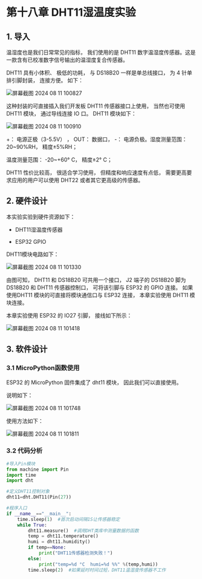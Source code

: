 # 第十八章 DHT11湿温度实验

## 1. 导入

温湿度也是我们日常常见的指标， 我们使用的是 DHT11 数字温湿度传感器。这是一款含有已校准数字信号输出的温湿度复合传感器。

DHT11 具有小体积、 极低的功耗， 与 DS18B20 一样是单总线接口， 为 4 针单排引脚封装， 连接方便。 如下：

![屏幕截图 2024 08 11 100827](https://img.picgo.net/2024/08/11/-2024-08-11-100827014875d8334c3578.png)

这种封装的可直接插入我们开发板 DHT11 传感器接口上使用， 当然也可使用DHT11 模块， 通过导线连接 IO 口。 DHT11 模块如下：

![屏幕截图 2024 08 11 100910](https://img.picgo.net/2024/08/11/-2024-08-11-10091036c2ef9a1dc6a623.png)

+： 电源正极（3-5.5V） ， OUT： 数据口， -： 电源负极。湿度测量范围： 20~90%RH， 精度±5%RH；

温度测量范围： -20~+60° C， 精度±2° C；

DHT11 性价比较高， 很适合学习使用， 但精度和响应速度有点低， 需要更高要求应用的用户可以使用 DHT22 或者其它更高级的传感器。

## 2. 硬件设计

本实验实验到硬件资源如下：

- DHT11湿温度传感器

- ESP32 GPIO

DHT11模块电路如下：

![屏幕截图 2024 08 11 101330](https://img.picgo.net/2024/08/11/-2024-08-11-101330ce35962fe08ec66d.png)

由图可知， DHT11 和 DS18B20 可共用一个接口， J2 端子的 DS18B20 脚为DS18B20 和 DHT11 传感器控制口， 可将该引脚与 ESP32 的 GPIO 连接。 如果使用DHT11 模块的可直接将模块通信口与 ESP32 连接， 本章实验使用 DHT11 模块连接。

本章实验使用 ESP32 的 IO27 引脚， 接线如下所示：

![屏幕截图 2024 08 11 101418](https://img.picgo.net/2024/08/11/-2024-08-11-1014185bc0c1aa864ff3ef.png)

## 3. 软件设计

### 3.1 MicroPython函数使用

ESP32 的 MicroPython 固件集成了 dht11 模块， 因此我们可以直接使用。

说明如下：

![屏幕截图 2024 08 11 101748](https://img.picgo.net/2024/08/11/-2024-08-11-101748ee16b97e012c6d21.png)

使用方法如下：

![屏幕截图 2024 08 11 101811](https://img.picgo.net/2024/08/11/-2024-08-11-10181152f60f079813a766.png)

### 3.2 代码分析

```python
#导入Pin模块
from machine import Pin
import time
import dht

#定义DHT11控制对象
dht11=dht.DHT11(Pin(27))

#程序入口
if __name__=="__main__":
    time.sleep(1)  #首次启动间隔1S让传感器稳定
    while True:
        dht11.measure()  #调用DHT类库中测量数据的函数
        temp = dht11.temperature()
        humi = dht11.humidity()
        if temp==None:
            print("DHT11传感器检测失败！")
        else:
            print("temp=%d °C  humi=%d %%" %(temp,humi))
        time.sleep(2)  #如果延时时间过短，DHT11温湿度传感器不工作
```
